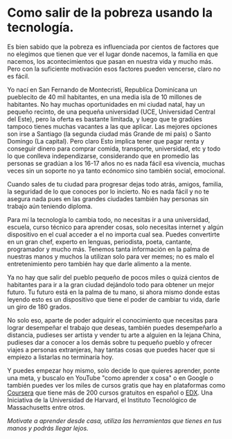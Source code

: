 # Como salir de la pobreza usando la tecnología.

Es bien sabido que la pobreza es influenciada por cientos de factores que no elegimos que tienen que ver el lugar donde nacemos, la familia en que nacemos,
los acontecimientos que pasan en nuestra vida y mucho más. Pero con la suficiente motivación esos factores pueden vencerse, claro no es fácil.

Yo nací en San Fernando de Montecristi, Republica Dominícana un pueblecito de 40 mil habitantes, en una media isla de 10 millones de habitantes.
No hay muchas oportunidades en mi ciudad natal, hay un pequeño recinto, de una pequeña universidad (UCE, Universidad Central del Este), pero la oferta es bastante limitada, y luego que te gradúes tampoco tienes muchas vacantes a las que aplicar.
Las mejores opciones son irse a Santiago (la segunda ciudad más Grande de mi país) o Santo Domingo (La capital). Pero claro Esto implica tener que pagar renta y conseguir dinero para comprar comida, transporte, universidad, etc y todo lo que conlleva independizarse, considerando que en promedio las personas se gradúan a los 16-17 años no es nada fácil esa vivencia, muchas veces sin un soporte no ya tanto ecónomico sino también social, emocional.

Cuando sales de tu ciudad para progresar dejas todo atrás, amigos, familia, la seguridad de lo que conoces por lo incierto.
No es nada fácil y no te asegura nada pues en las grandes ciudades también hay personas sin trabajo aún teniendo diploma.

Para mí la tecnología lo cambia todo, no necesitas ir a una universidad, escuela, curso técnico para aprender cosas, solo necesitas internet y algún dispositivo en el cual acceder a el no importa cual sea. Puedes convertirte en un gran chef, experto en lenguas, periodista, poeta, cantante, programador y mucho más.
Tenemos tanta información en la palma de nuestras manos y muchos la utilizan solo para ver memes; no es malo el entretenimiento pero también hay que darle alimento a la mente.

Ya no hay que salir del pueblo pequeño de pocos miles o quizá cientos de habitantes para ir a la gran ciudad dejándolo todo para obtener un mejor futuro. Tu futuro está en la palma de tu mano, si ahora mismo donde estas leyendo esto es un dispositivo que tiene el poder de cambiar tu vida, darle un giro de 180 grados.

No solo eso, aparte de poder adquirir el conocimiento que necesitas para lograr desempeñar el trabajo que deseas, también puedes desempeñarlo a distancia, pudieses ser artista y vender tu arte a alguien en la lejana China, pudieses dar a conocer a los demás sobre tu pequeño pueblo y ofrecer viajes a personas extranjeras, hay tantas cosas que puedes hacer que si empiezo a listarlas no terminaría hoy.

Y puedes empezar hoy mismo, solo decide lo que quieres aprender, ponte una meta, y buscalo en YouTube "como aprender x cosa" o en Google o también puedes ver los miles de cursos gratis que hay en plataformas como [Coursera](https://www.coursera.org/search?query=gratis&) que tiene más de 200 cursos gratuitos en español o [EDX](https://www.edx.org/es). Una Iniciativa de la Universidad de Harvard, el Instituto Tecnológico de Massachusetts entre otros.

*Motivate a aprender desde casa, utiliza las herramientas que tienes en tus manos y podrás llegar lejos.*
